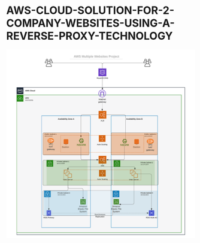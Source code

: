 # AWS-CLOUD-SOLUTION-FOR-2-COMPANY-WEBSITES-USING-A-REVERSE-PROXY-TECHNOLOGY

![diagram](/images/a.png)